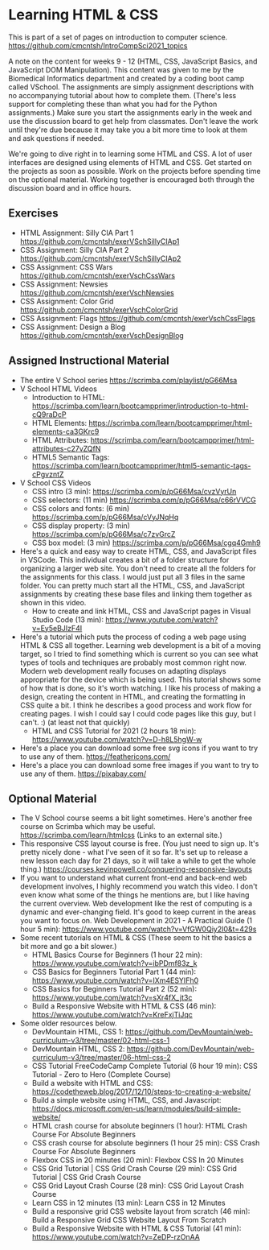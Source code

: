 # Learning HTML & CSS

This is part of a set of pages on introduction to computer science. https://github.com/cmcntsh/IntroCompSci2021_topics

A note on the content for weeks 9 - 12 (HTML, CSS, JavaScript Basics, and JavaScript DOM Manipulation). This content was given to me by the Biomedical Informatics department and created by a coding boot camp called VSchool. The assignments are simply assignment descriptions with no accompanying tutorial about how to complete them. (There's less support for completing these than what you had for the Python assignments.) Make sure you start the assignments early in the week and use the discussion board to get help from classmates. Don't leave the work until they're due because it may take you a bit more time to look at them and ask questions if needed.

We're going to dive right in to learning some HTML and CSS. A lot of user interfaces are designed using elements of HTML and CSS. Get started on the projects as soon as possible. Work on the projects before spending time on the optional material. Working together is encouraged both through the discussion board and in office hours.

## Exercises

* HTML Assignment: Silly CIA Part 1 https://github.com/cmcntsh/exerVSchSillyCIAp1
* CSS Assignment: Silly CIA Part 2 https://github.com/cmcntsh/exerVSchSillyCIAp2
* CSS Assignment: CSS Wars https://github.com/cmcntsh/exerVschCssWars
* CSS Assignment: Newsies https://github.com/cmcntsh/exerVschNewsies
* CSS Assignment: Color Grid https://github.com/cmcntsh/exerVschColorGrid
* CSS Assignment: Flags https://github.com/cmcntsh/exerVschCssFlags
* CSS Assignment: Design a Blog https://github.com/cmcntsh/exerVschDesignBlog

## Assigned Instructional Material

* The entire V School series https://scrimba.com/playlist/pG66Msa
* V School HTML Videos
  * Introduction to HTML: https://scrimba.com/learn/bootcampprimer/introduction-to-html-cQ9raDcP
  * HTML Elements: https://scrimba.com/learn/bootcampprimer/html-elements-ca3GKrc9
  * HTML Attributes: https://scrimba.com/learn/bootcampprimer/html-attributes-c27vZQfN
  * HTML5 Semantic Tags: https://scrimba.com/learn/bootcampprimer/html5-semantic-tags-cPgvzntZ
* V School CSS Videos
  * CSS intro (3 min): https://scrimba.com/p/pG66Msa/cvzVyrUn
  * CSS selectors: (11 min) https://scrimba.com/p/pG66Msa/c66rVVCG
  * CSS colors and fonts: (6 min) https://scrimba.com/p/pG66Msa/cVyJNqHq
  * CSS display property: (3 min) https://scrimba.com/p/pG66Msa/c7zvGrcZ
  * CSS box model: (3 min) https://scrimba.com/p/pG66Msa/cgq4Gmh9
* Here's a quick and easy way to create HTML, CSS, and JavaScript files in VSCode. This individual creates a bit of a folder structure for organizing a larger web site. You don't need to create all the folders for the assignments for this class. I would just put all 3 files in the same folder. You can pretty much start all the HTML, CSS, and JavaScript assignments by creating these base files and linking them together as shown in this video.
  * How to create and link HTML, CSS and JavaScript pages in Visual Studio Code (13 min): https://www.youtube.com/watch?v=Ey5eBJIzF4I
* Here's a tutorial which puts the process of coding a web page using HTML & CSS all together. Learning web development is a bit of a moving target, so I tried to find something which is current so you can see what types of tools and techniques are probably most common right now. Modern web development really focuses on adapting displays appropriate for the device which is being used. This tutorial shows some of how that is done, so it's worth watching. I like his process of making a design, creating the content in HTML, and creating the formatting in CSS quite a bit. I think he describes a good process and work flow for creating pages. I wish I could say I could code pages like this guy, but I can't. :) (at least not that quickly)
  * HTML and CSS Tutorial for 2021 (2 hours 18 min): https://www.youtube.com/watch?v=D-h8L5hgW-w
* Here's a place you can download some free svg icons if you want to try to use any of them. https://feathericons.com/
* Here's a place you can download some free images if you want to try to use any of them. https://pixabay.com/

## Optional Material

* The V School course seems a bit light sometimes. Here's another free course on Scrimba which may be useful. https://scrimba.com/learn/htmlcss (Links to an external site.)
* This responsive CSS layout course is free. (You just need to sign up. It's pretty nicely done - what I've seen of it so far. It's set up to release a new lesson each day for 21 days, so it will take a while to get the whole thing.) https://courses.kevinpowell.co/conquering-responsive-layouts
* If you want to understand what current front-end and back-end web development involves, I highly recommend you watch this video. I don't even know what some of the things he mentions are, but I like having the current overview. Web development like the rest of computing is a dynamic and ever-changing field. It's good to keep current in the areas you want to focus on. Web Development in 2021 - A Practical Guide (1 hour 5 min):
https://www.youtube.com/watch?v=VfGW0Qiy2I0&t=429s
* Some recent tutorials on HTML & CSS (These seem to hit the basics a bit more and go a bit slower.)
  * HTML Basics Course for Beginners (1 hour 22 min): https://www.youtube.com/watch?v=ibPDmf83z_k
  * CSS Basics for Beginners Tutorial Part 1 (44 min): https://www.youtube.com/watch?v=IXm4ESYIFh0
  * CSS Basics for Beginners Tutorial Part 2 (52 min): https://www.youtube.com/watch?v=sXr4fX_jt3c
  * Build a Responsive Website with HTML & CSS (46 min): https://www.youtube.com/watch?v=KreFxjTiJqc
* Some older resources below.
  * DevMountain HTML, CSS 1: https://github.com/DevMountain/web-curriculum-v3/tree/master/02-html-css-1
  * DevMountain HTML, CSS 2: https://github.com/DevMountain/web-curriculum-v3/tree/master/06-html-css-2
  * CSS Tutorial FreeCodeCamp Complete Tutorial (6 hour 19 min): CSS Tutorial - Zero to Hero (Complete Course)
  * Build a website with HTML and CSS: https://codetheweb.blog/2017/12/10/steps-to-creating-a-website/
  * Build a simple website using HTML, CSS, and Javascript: https://docs.microsoft.com/en-us/learn/modules/build-simple-website/
  * HTML crash course for absolute beginners (1 hour): HTML Crash Course For Absolute Beginners
  * CSS crash course for absolute beginners (1 hour 25 min): CSS Crash Course For Absolute Beginners
  * Flexbox CSS in 20 minutes (20 min): Flexbox CSS In 20 Minutes
  * CSS Grid Tutorial | CSS Grid Crash Course (29 min): CSS Grid Tutorial | CSS Grid Crash Course
  * CSS Grid Layout Crash Course (28 min): CSS Grid Layout Crash Course
  * Learn CSS in 12 minutes (13 min): Learn CSS in 12 Minutes
  * Build a responsive grid CSS website layout from scratch (46 min): Build a Responsive Grid CSS Website Layout From Scratch
  * Build a Responsive Website with HTML & CSS Tutorial (41 min): https://www.youtube.com/watch?v=ZeDP-rzOnAA
